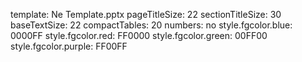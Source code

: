 template: Ne Template.pptx
pageTitleSize: 22
sectionTitleSize: 30
baseTextSize: 22
compactTables: 20
numbers: no
style.fgcolor.blue: 0000FF
style.fgcolor.red: FF0000
style.fgcolor.green: 00FF00
style.fgcolor.purple: FF00FF
